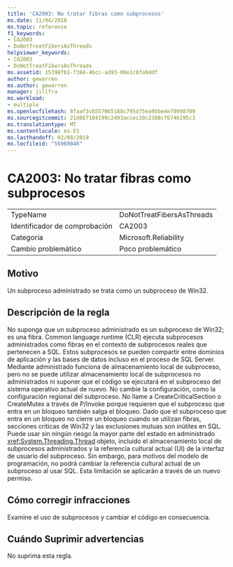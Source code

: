 ```yaml
---
title: 'CA2003: No tratar fibras como subprocesos'
ms.date: 11/04/2016
ms.topic: reference
f1_keywords:
- CA2003
- DoNotTreatFibersAsThreads
helpviewer_keywords:
- CA2003
- DoNotTreatFibersAsThreads
ms.assetid: 15398fb1-f384-4bcc-ad93-00e1c0fa9ddf
author: gewarren
ms.author: gewarren
manager: jillfra
ms.workload:
- multiple
ms.openlocfilehash: 8faaf3c6557065188c795d75ea9bbe4e78998709
ms.sourcegitcommit: 21d667104199c2493accec20c2388cf674b195c3
ms.translationtype: MT
ms.contentlocale: es-ES
ms.lasthandoff: 02/08/2019
ms.locfileid: "55969846"
---
```

# <a name="ca2003-do-not-treat-fibers-as-threads"></a>CA2003: No tratar fibras como subprocesos

|||
|-|-|
|TypeName|DoNotTreatFibersAsThreads|
|Identificador de comprobación|CA2003|
|Categoría|Microsoft.Reliability|
|Cambio problemático|Poco problemático|

## <a name="cause"></a>Motivo

Un subproceso administrado se trata como un subproceso de Win32.

## <a name="rule-description"></a>Descripción de la regla

No suponga que un subproceso administrado es un subproceso de Win32; es una fibra. Common language runtime (CLR) ejecuta subprocesos administrados como fibras en el contexto de subprocesos reales que pertenecen a SQL. Estos subprocesos se pueden compartir entre dominios de aplicación y las bases de datos incluso en el proceso de SQL Server. Mediante administrado funciona de almacenamiento local de subproceso, pero no se puede utilizar almacenamiento local de subprocesos no administrados ni suponer que el código se ejecutará en el subproceso del sistema operativo actual de nuevo. No cambie la configuración, como la configuración regional del subproceso. No llame a CreateCriticalSection o CreateMutex a través de P/Invoke porque requieren que el subproceso que entra en un bloqueo también salga el bloqueo. Dado que el subproceso que entra en un bloqueo no cierre un bloqueo cuando se utilizan fibras, secciones críticas de Win32 y las exclusiones mutuas son inútiles en SQL. Puede usar sin ningún riesgo la mayor parte del estado en administrado <xref:System.Threading.Thread> objeto, incluido el almacenamiento local de subprocesos administrados y la referencia cultural actual (UI) de la interfaz de usuario del subproceso. Sin embargo, para motivos del modelo de programación, no podrá cambiar la referencia cultural actual de un subproceso al usar SQL. Esta limitación se aplicarán a través de un nuevo permiso.

## <a name="how-to-fix-violations"></a>Cómo corregir infracciones

Examine el uso de subprocesos y cambiar el código en consecuencia.

## <a name="when-to-suppress-warnings"></a>Cuándo Suprimir advertencias

No suprima esta regla.